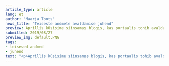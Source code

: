 ```yaml
---
article_type: article
lang: et
author: "Maarja Toots"
news_title: "Teiseste andmete avaldamise juhend"
preview: Aprillis küsisime siinsamas blogis, kas portaalis tohib avaldada andmeid, mis on saadud kellelegi teisele kuuluvate andmete töötlemisel. Meil on hea meel teada anda, et tänaseks on lisaks "jah"-vastusele olemas ka juhised ja nõuanded, mis võiksid teiseste andmete avaldajatele abiks olla.
submitted: 2019/08/27
preview_img: default.PNG
tags:
- teisesed andmed
- juhend
text: "<p>Aprillis küsisime siinsamas blogis, kas portaalis tohib avaldada andmeid, mis on saadud kellelegi teisele kuuluvate andmete töötlemisel. Meil on hea meel teada anda, et tänaseks on lisaks 'jah'-vastusele olemas ka juhised ja nõuanded, mis võiksid teiseste andmete avaldajatele abiks olla.</p><p>Värskelt valminud <a href=\"/juhend/#juhend-teiste-organisatsioonide-andmetel-põhinevate-andmehulkade-avaldamiseks-opendatariikee-portaalis\" title=\"Teiseste andmete juhend\">teiseste andmete avaldamise juhend</a> defineerib <b>teisesed andmed</b> andmehulkadena, mis on koostatud avalikult ligipääsetavate andmeallikate automaatse töötlemise, kombineerimise või korduva laadimise teel. Olukorras, kus algandmete valdaja ei ole saanud või soovinud andmeid ise avaandmetena kättesaadavaks teha, pakub juhend üldise tegutsemisraamistiku neile, kes soovivad andmevaldajate eest selle töö ära teha või andmetele töötlemise või kombineerimise teel väärtust lisada. Peamised nõuded teiseste andmete avaldajaile puudutavad kohustust tagada, et andmete töötlemiseks on olemas õiguslik alus (näiteks et ei rikutaks isikuandmete kaitse nõudeid), viidata andmete töötlemiseks kasutatud programmi lähtekoodile ning anda andmetega kaasa tõesed ja võimalikult põhjalikud metaandmed. See aitab kasutajatel hinnata, kas ja mida nad söandavad andmetega peale hakata. Tasub ka tähele panna, et juhend ei ole kivisse raiutud ja on valmis muutuma vastavalt kasutajate tagasisidele. Ettepanekuid juhendi parandamiseks, täpsustamiseks ja täiendamiseks saab teha <a href=\"https://github.com/okestonia/jkan/issues/403\" title=\"GitHub\"> GitHubis</a>.</p><p>Juhend on kättesaadav <a href=\"/juhend/#juhend-teiste-organisatsioonide-andmetel-põhinevate-andmehulkade-avaldamiseks-opendatariikee-portaalis\" title=\"Teiseste andmete juhend\">SIIN</a>. Mis muud kui andmeid avaldama!</p><p><i>Avaandmete portaali sisustatakse Euroopa Liidu struktuuritoetuse toetusskeemist 'Infoühiskonna teadlikkuse tõstmine', mida rahastab Euroopa Regionaalarengu Fond. Projekti tegevusi viib ellu MTÜ Open Knowledge Estonia.</i></p>"
---
```

